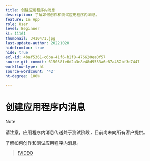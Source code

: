 ```yaml
---
title: 创建应用程序内消息
description: 了解如何创作和测试应用程序内消息。
feature: In App
role: User
level: Beginner
kt: 11161
thumbnail: 3410471.jpg
last-update-author: 20221020
hidefromtoc: true
hide: true
exl-id: 4baf5361-c6ba-41f6-b2f8-476620ea0f57
source-git-commit: 615038fe6d2a3e8e48d9533a6e87a452bf3d7447
workflow-type: ht
source-wordcount: '42'
ht-degree: 100%

---
```


# 创建应用程序内消息

>[!NOTE]
> 
> 请注意，应用程序内消息传送处于测试阶段，目前尚未向所有客户提供。

了解如何创作和测试应用程序内消息。

>[!VIDEO](https://video.tv.adobe.com/v/3410471?quality=12&learn=on)
